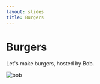 ```yaml
---
layout: slides
title: Burgers
---
```


# Burgers

Let's make burgers, hosted by Bob.

![bob](https://user-images.githubusercontent.com/15894826/98426275-0e55b280-204d-11eb-9903-de2f41fed43f.jpg)
